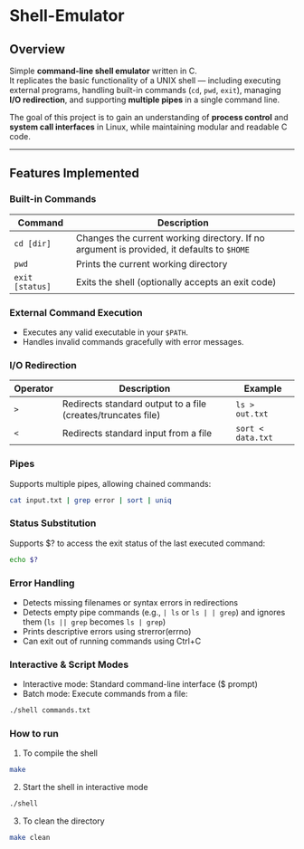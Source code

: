 # Shell-Emulator

## Overview

Simple **command-line shell emulator** written in C.  
It replicates the basic functionality of a UNIX shell — including executing external programs, handling built-in commands (`cd`, `pwd`, `exit`), managing **I/O redirection**, and supporting **multiple pipes** in a single command line.

The goal of this project is to gain an understanding of **process control** and **system call interfaces** in Linux, while maintaining modular and readable C code.

---

## Features Implemented

### Built-in Commands
| Command | Description |
|----------|-------------|
| `cd [dir]` | Changes the current working directory. If no argument is provided, it defaults to `$HOME` |
| `pwd` | Prints the current working directory |
| `exit [status]` | Exits the shell (optionally accepts an exit code) |

### External Command Execution
- Executes any valid executable in your `$PATH`.
- Handles invalid commands gracefully with error messages.

### I/O Redirection
| Operator | Description | Example |
|-----------|--------------|----------|
| `>` | Redirects standard output to a file (creates/truncates file) | `ls > out.txt` |
| `<` | Redirects standard input from a file | `sort < data.txt` |

### Pipes
Supports multiple pipes, allowing chained commands:
```bash
cat input.txt | grep error | sort | uniq
```

### Status Substitution
Supports $? to access the exit status of the last executed command:
```bash
echo $?
```

### Error Handling
- Detects missing filenames or syntax errors in redirections
- Detects empty pipe commands (e.g., `| ls` or `ls | | grep`) and ignores them (`ls || grep` becomes `ls | grep`)
- Prints descriptive errors using strerror(errno)
- Can exit out of running commands using Ctrl+C

### Interactive & Script Modes
- Interactive mode: Standard command-line interface ($ prompt)
- Batch mode: Execute commands from a file:
```bash
./shell commands.txt
```

### How to run
1. To compile the shell
```bash
make
```
2. Start the shell in interactive mode
```bash
./shell
```
3. To clean the directory
```bash
make clean
```
